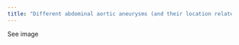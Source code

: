 ```yaml
---
title: "Different abdominal aortic aneurysms (and their location related to the renal arteries)"
---
```

See image

